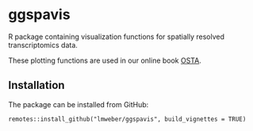 # ggspavis

R package containing visualization functions for spatially resolved transcriptomics data.

These plotting functions are used in our online book [OSTA](https://lmweber.org/OSTA-book/).


## Installation

The package can be installed from GitHub:

```
remotes::install_github("lmweber/ggspavis", build_vignettes = TRUE)
```

